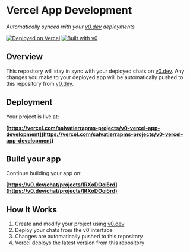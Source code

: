 # Vercel App Development

*Automatically synced with your [v0.dev](https://v0.dev) deployments*

[![Deployed on Vercel](https://img.shields.io/badge/Deployed%20on-Vercel-black?style=for-the-badge&logo=vercel)](https://vercel.com/salvatierrapms-projects/v0-vercel-app-development)
[![Built with v0](https://img.shields.io/badge/Built%20with-v0.dev-black?style=for-the-badge)](https://v0.dev/chat/projects/IRXoDOoi5rd)

## Overview

This repository will stay in sync with your deployed chats on [v0.dev](https://v0.dev).
Any changes you make to your deployed app will be automatically pushed to this repository from [v0.dev](https://v0.dev).

## Deployment

Your project is live at:

**[https://vercel.com/salvatierrapms-projects/v0-vercel-app-development](https://vercel.com/salvatierrapms-projects/v0-vercel-app-development)**

## Build your app

Continue building your app on:

**[https://v0.dev/chat/projects/IRXoDOoi5rd](https://v0.dev/chat/projects/IRXoDOoi5rd)**

## How It Works

1. Create and modify your project using [v0.dev](https://v0.dev)
2. Deploy your chats from the v0 interface
3. Changes are automatically pushed to this repository
4. Vercel deploys the latest version from this repository